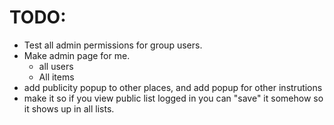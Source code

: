 # TODO:

 - Test all admin permissions for group users.
 - Make admin page for me.
   - all users
   - All items
 - add publicity popup to other places, and add popup for other instrutions
 - make it so if you view public list logged in you can "save" it somehow so it shows up in all lists.
